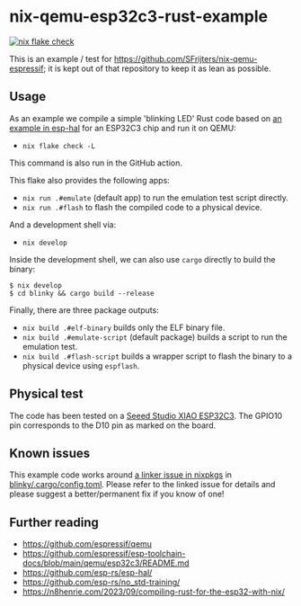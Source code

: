 # nix-qemu-esp32c3-rust-example

[![nix flake check](https://github.com/SFrijters/nix-qemu-esp32c3-rust-example/actions/workflows/nix-flake-check.yml/badge.svg)](https://github.com/SFrijters/nix-qemu-esp32c3-rust-example/actions/workflows/nix-flake-check.yml)

This is an example / test for https://github.com/SFrijters/nix-qemu-espressif; it is kept out of that repository to keep it as lean as possible.

## Usage

As an example we compile a simple 'blinking LED' Rust code based on [an example in esp-hal](https://github.com/esp-rs/esp-hal/blob/v0.18.0/examples/src/bin/blinky.rs) for an ESP32C3 chip and run it on QEMU:

* `nix flake check -L`

This command is also run in the GitHub action.

This flake also provides the following apps:

* `nix run .#emulate` (default app) to run the emulation test script directly.
* `nix run .#flash` to flash the compiled code to a physical device.

And a development shell via:

* `nix develop`

Inside the development shell, we can also use `cargo` directly to build the binary:

```console
$ nix develop
$ cd blinky && cargo build --release
```

Finally, there are three package outputs:

* `nix build .#elf-binary` builds only the ELF binary file.
* `nix build .#emulate-script` (default package) builds a script to run the emulation test.
* `nix build .#flash-script` builds a wrapper script to flash the binary to a physical device using `espflash`.

## Physical test

The code has been tested on a [Seeed Studio XIAO ESP32C3](https://wiki.seeedstudio.com/XIAO_ESP32C3_Getting_Started/). The GPIO10 pin corresponds to the D10 pin as marked on the board.

## Known issues

This example code works around [a linker issue in nixpkgs](https://github.com/NixOS/nixpkgs/issues/281527) in [blinky/.cargo/config.toml](blinky/.cargo/config.toml). Please refer to the linked issue for details and please suggest a better/permanent fix if you know of one!

## Further reading

* https://github.com/espressif/qemu
* https://github.com/espressif/esp-toolchain-docs/blob/main/qemu/esp32c3/README.md
* https://github.com/esp-rs/esp-hal/
* https://github.com/esp-rs/no_std-training/
* https://n8henrie.com/2023/09/compiling-rust-for-the-esp32-with-nix/
